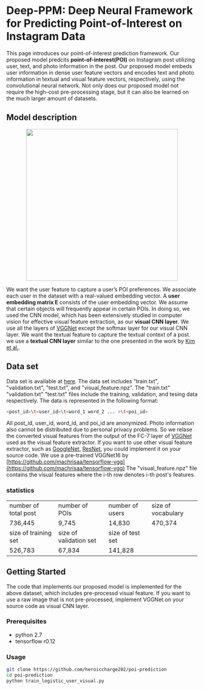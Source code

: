 # Deep-PPM: Deep Neural Framework for <b>P</b>redicting Point-of-Interest on Instagram Data
This page introduces our point-of-interest prediction framework. Our proposed model predcits <b>point-of-interest(POI)</b> on Instagram post utilizing user, text, and photo information in the post. Our proposed model embeds user information in dense user feature vectors and encodes text and photo information in textual and visual feature vectors, respectively, using the convolutional neural network. Not only does our proposed model not require the high-cost pre-processing stage, but it can also be learned on the much larger amount of datasets. 

## Model description
<p align="center">
<img src="/figures/model_description.jpg" width="400px" height="auto">
</p>
We want the user feature to capture a user’s POI preferences. We associate each user in the dataset with a real-valued embedding vector. A <b>user embedding matrix E</b> consists of the user embedding vector. We assume that certain objects will frequently appear in certain POIs. In doing so, we used the CNN model, which has been extensively studied in computer vision for effective visual feature extraction, as our <b>visual CNN layer</b>. We use all the layers of <a href="https://arxiv.org/pdf/1409.1556.pdf">VGGNet</a> except the softmax layer for our visual CNN layer. We want the textual feature to capture the textual context of a post. we use a <b>textual CNN layer</b> similar to the one presented in the work by <a href="http://www.aclweb.org/anthology/D14-1181">Kim et al.</a>.

## Data set
Data set is available at [here](https://s3.amazonaws.com/poiprediction/instagram.tar.gz). The data set includes "train.txt", "validation.txt", "test.txt", and "visual_feature.npz". The "train.txt"  "validation.txt" "test.txt" files include the training, validation, and tesing data respectively. The data is represented in the following format:
```bash
<post_id>\t<user_id>\t<word_1 word_2 ... >\t<poi_id>
```

All post_id, user_id, word_id, and poi_id are anonymized. Photo information also cannot be distributed due to personal privacy problems. So we relase the converted visual features from the output of the FC-7 layer of [VGGNet](https://arxiv.org/pdf/1409.1556.pdf) used as the visual feature extractor. If you want to use other visual feature extractor, such as [GoogleNet](http://arxiv.org/abs/1602.07261), [ResNet](https://arxiv.org/abs/1512.03385), you could implement it on your source code. We use a pre-trained VGGNet16 by [https://github.com/machrisaa/tensorflow-vgg](https://github.com/machrisaa/tensorflow-vgg) The "visual_feature.npz" file contains the visual features where the i-th row denotes i-th post's features.

### statistics
<table style="align=center;">
<tr><td>number of total post</td><td>number of POIs</td><td>number of users</td><td>size of vocabulary</td></tr>
<tr><td>736,445</td><td>9,745</td><td>14,830</td><td>470,374</td></tr>
<tr><td>size of training set</td><td>size of validation set</td><td>size of test set</td></tr>
<tr><td>526,783</td><td>67,834</td><td>141,828</td></tr>
</table>

## Getting Started
The code that implements our proposed model is implemented for the above dataset, which includes pre-processd visual feature. If you want to use a raw image that is not pre-processed, implement VGGNet on your source code as visual CNN layer.

### Prerequisites
- python 2.7
- tensorflow r0.12

### Usage
```bash
git clone https://github.com/heroiccharge202/poi-prediction
cd poi-prediction
python train_logistic_user_visual.py
```
